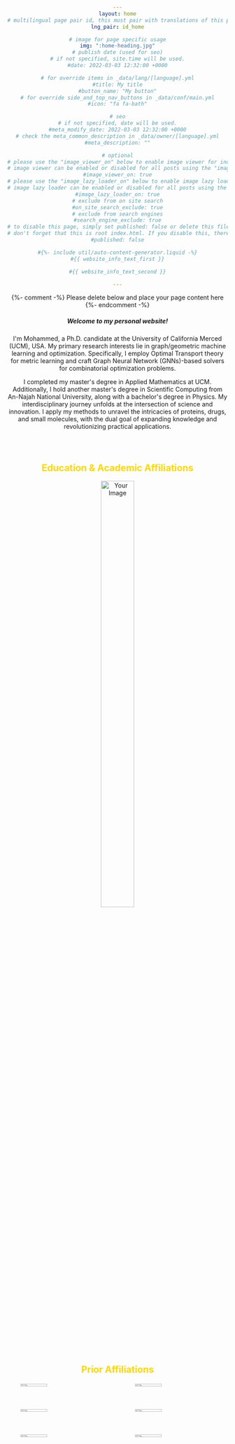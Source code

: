 ```yaml
---
layout: home
# multilingual page pair id, this must pair with translations of this page. (This name must be unique)
lng_pair: id_home

# image for page specific usage
img: ":home-heading.jpg"
# publish date (used for seo)
# if not specified, site.time will be used.
#date: 2022-03-03 12:32:00 +0000

# for override items in _data/lang/[language].yml
#title: My title
#button_name: "My button"
# for override side_and_top_nav_buttons in _data/conf/main.yml
#icon: "fa fa-bath"

# seo
# if not specified, date will be used.
#meta_modify_date: 2022-03-03 12:32:00 +0000
# check the meta_common_description in _data/owner/[language].yml
#meta_description: ""

# optional
# please use the "image_viewer_on" below to enable image viewer for individual pages or posts (_posts/ or [language]/_posts folders).
# image viewer can be enabled or disabled for all posts using the "image_viewer_posts: true" setting in _data/conf/main.yml.
#image_viewer_on: true
# please use the "image_lazy_loader_on" below to enable image lazy loader for individual pages or posts (_posts/ or [language]/_posts folders).
# image lazy loader can be enabled or disabled for all posts using the "image_lazy_loader_posts: true" setting in _data/conf/main.yml.
#image_lazy_loader_on: true
# exclude from on site search
#on_site_search_exclude: true
# exclude from search engines
#search_engine_exclude: true
# to disable this page, simply set published: false or delete this file
# don't forget that this is root index.html. If you disable this, there will be no index.html page to open
#published: false

#{%- include util/auto-content-generator.liquid -%}
#{{ website_info_text_first }}

#{{ website_info_text_second }}

---
```


{%- comment -%} Please delete below and place your page content here {%- endcomment -%}


<!-- <h1 style="text-align: center;"> Mohammed J. Aburidi </h1>	
<h3 style="text-align: center;"> Ph.D. Candidate </h3>	--> 


<h5> Welcome to my personal website! </h5>     

<p> I'm Mohammed, a Ph.D. candidate at the University of California Merced (UCM), USA. My primary research interests lie in graph/geometric machine learning and optimization. Specifically, I employ Optimal Transport theory for metric learning and craft Graph Neural Network (GNNs)-based solvers for combinatorial optimization problems. <br>     

<p> I completed my master's degree in Applied Mathematics at UCM. Additionally, I hold another master's degree in Scientific Computing from An-Najah National University, along with a bachelor's degree in Physics. My interdisciplinary journey unfolds at the intersection of science and innovation. I apply my methods to unravel the intricacies of proteins, drugs, and small molecules, with the dual goal of expanding knowledge and revolutionizing practical applications. <br>      


<div style="height: 30px;"></div>


<html lang="en">
<head>
  <meta charset="UTF-8">
  <meta name="viewport" content="width=device-width, initial-scale=1.0">
  <title>Education & Academic Affiliations</title>
</head>
<body>

  <h2 style="text-align: center; color: #FFD700; font-weight: bold;">Education & Academic Affiliations</h2>

  <div style="text-align: center;">
    <img src="../assets/img/home/ucm.png" alt="Your Image" style="max-width: 30%; height: auto;"/>
  </div>

</body>
</html>


<div style="height: 40px;"></div>





<html lang="en">
<head>
  <meta charset="UTF-8">
  <meta name="viewport" content="width=device-width, initial-scale=1.0">
  <title>Prior Affiliations</title>
  <style>
    body {
      text-align: center;
      flex-direction: column;
      align-items: center;

    }

    h2 {
      color: #FFD700;
      font-weight: bold;
    }

    .image-container {
      display: grid;
      grid-template-columns: repeat(2, 1fr);
      gap: 20px;
      margin-top: 20px;
    }

    .title {
      grid-column: span 2; /* Span across both columns */
      text-align: center;
      margin-bottom: 20px; /* Adjust margin as needed */
    }

    img {
      width: 50%;
      height: 40%;
      object-fit: cover;
      border-radius: 8px; /* Optional: Add rounded corners */
    }
  </style>
</head>
<body>

  <h2 style="text-align: center; color: #FFD700; font-weight: bold;">Prior Affiliations</h2>

  <div class="image-container">
    <img src="../assets/img/home/img1.jpg" alt="Image 1">
    <img src="../assets/img/home/img2.jpg" alt="Image 2">
    <img src="../assets/img/home/img3.jpg" alt="Image 3">
    <img src="../assets/img/home/img4.jpg" alt="Image 4">
    <img src="../assets/img/home/img5.jpg" alt="Image 5">
    <img src="../assets/img/home/img6.jpg" alt="Image 6">
  </div>

</body>
</html>











